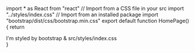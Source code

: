 import * as React from "react"
// Import from a CSS file in your src
import "../styles/index.css"
// Import from an installed package
import "bootstrap/dist/css/bootstrap.min.css"
export default function HomePage() {
  return <div>I'm styled by bootstrap & src/styles/index.css</div>
}
